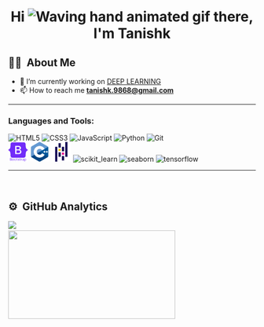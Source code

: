 <h1 align="center" >Hi <img src="https://raw.githubusercontent.com/nixin72/nixin72/master/wave.gif" 
         alt="Waving hand animated gif"
         height="45" width="45" /> there, I'm <a> Tanishk</a> </h1>


## 👨‍💻  &nbsp;About Me 
- 🔭 I’m currently working on [DEEP LEARNING](https://github.com/phionex2/Deep-Learning)
- 📫 How to reach me **tanishk.9868@gmail.com**

<hr>

<h3 align="left">Languages and Tools:</h3>
<p align="left">
<img alt="HTML5" src="https://img.shields.io/badge/html5-%23E34F26.svg?&style=for-the-badge&logo=html5&logoColor=white" />
<img alt="CSS3" src="https://img.shields.io/badge/css3-%231572B6.svg?&style=for-the-badge&logo=css3&logoColor=white" />
<img alt="JavaScript" src="https://img.shields.io/badge/javascript-%23323330.svg?&style=for-the-badge&logo=javascript&logoColor=%23F7DF1E" />
<img alt="Python" src="https://img.shields.io/badge/python-%2314354C.svg?style=for-the-badge&logo=python&logoColor=white"/>
<img alt="Git" src="https://img.shields.io/badge/Git-F05032?style=for-the-badge&logo=git&logoColor=white" />
<br>  
<img src="https://raw.githubusercontent.com/devicons/devicon/master/icons/bootstrap/bootstrap-plain-wordmark.svg" alt="bootstrap" width="40" height="40"/> 
<img src="https://raw.githubusercontent.com/devicons/devicon/master/icons/cplusplus/cplusplus-original.svg" alt="cplusplus" width="40" height="40"/>
<img src="https://raw.githubusercontent.com/devicons/devicon/2ae2a900d2f041da66e950e4d48052658d850630/icons/pandas/pandas-original.svg" alt="pandas" width="40" height="40"/> 

<img src="https://upload.wikimedia.org/wikipedia/commons/0/05/Scikit_learn_logo_small.svg" alt="scikit_learn" width="40" height="40"/> 
  <img src="https://seaborn.pydata.org/_images/logo-mark-lightbg.svg" alt="seaborn" width="40" height="40"/> 
<img src="https://www.vectorlogo.zone/logos/tensorflow/tensorflow-icon.svg" alt="tensorflow" width="40" height="40"/> 
</p>
<hr>
<br>

## ⚙️ &nbsp;GitHub Analytics
<p align='left'>
<a href="https://github.com/phionex2">
  <img height="180em" src="https://github-readme-stats-eight-theta.vercel.app/api?username=phionex2&show_icons=true&theme=algolia&include_all_commits=true&count_private=true"/>
         <br>
  <img height="180em" width = "340em" src="https://github-readme-stats-eight-theta.vercel.app/api/top-langs/?username=phionex2&layout=compact&langs_count=8&theme=algolia"/>
</a>
</p>
